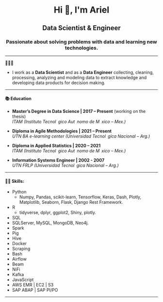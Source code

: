 <h1 align="center">Hi 👋, I'm Ariel</h1>
<h2 align="center">Data Scientist & Engineer</h2>


<h3 align="center">Passionate about solving problems with data and learning new technologies.</h3>


---   

👨🏻‍💻  

+ I work as a **Data Scientist** and as a **Data Engineer** collecting, cleaning, processing, analyzing and modeling data to extract knowledge and developing data products for decision making.

---  

#### 📚 Education

+ **Master’s Degree in Data Science | 2017 – Present** (working on the thesis)   
*ITAM (Instituto Tecnol gico Aut nomo de M xico – Mex.)*

+ **Diploma in Agile Methodologies | 2021 – Present**  
*UTN BA e-learning center (Universidad Tecnol gica Nacional – Arg.)*

+ **Diploma in Applied Statistics | 2020 – 2021**  
*ITAM (Instituto Tecnol gico Aut nomo de M xico – Mex.)*  

+ **Information Systems Engineer | 2002 - 2007**  
*UTN FRLP (Universidad Tecnol gica Nacional – Arg.)*  

---  

#### 🥷🏻 Skills:

* Python 
	* Numpy, Pandas, scikit-learn, Tensorflow, Keras, Dash, Plotly, Matplotlib, Seaborn, Flask, Django Rest Framework.   
* R 
	* tidyverse, dplyr, ggplot2, Shiny, plotly.
* SQL   
* SQLServer, MySQL, MongoDB, Neo4j.  
* Spark  
* Pig  
* Hive  
* Docker  
* Scraping  
* Bash  
* Airflow  
* Beam  
* NiFi  
* Kafka  
* JavaScript  
* AWS EMR | EC2 | S3  
* SAP ABAP | SAP PI/PO  

---  

